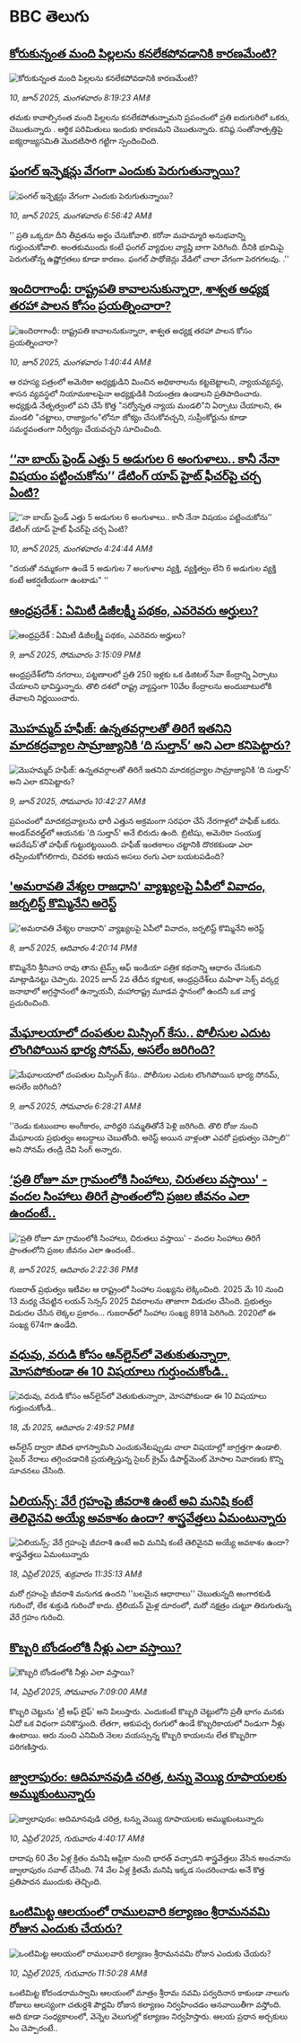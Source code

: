 # BBC తెలుగు## [కోరుకున్నంత మంది పిల్లలను కనలేకపోవడానికి కారణమేంటి? ](https://www.bbc.com/telugu/articles/cp3n0n3pqdvo?at_campaign=githubrss)![కోరుకున్నంత మంది పిల్లలను కనలేకపోవడానికి కారణమేంటి? ](https://ichef.bbci.co.uk/ace/standard/240/cpsprodpb/dee7/live/757c0de0-45ca-11f0-835b-310c7b938e84.jpg)_10, జూన్ 2025, మంగళవారం 8:19:23 AMకి_తమకు కావాల్సినంత మంది  పిల్లలను కనలేకపోతున్నామని ప్రపంచంలో ప్రతి ఐదుగురిలో ఒకరు, చెబుతున్నారు .  ఆర్థిక పరిమితులు ఇందుకు కారణమని చెబుతున్నారు. కనిష్ఠ సంతోనాత్పత్తిపై ఐక్యరాజ్యసమితి మొదటిసారి గట్టిగా స్పందించింది.## [ఫంగల్ ఇన్ఫెక్షన్లు వేగంగా ఎందుకు పెరుగుతున్నాయి? ](https://www.bbc.com/telugu/articles/c8re6grj7jyo?at_campaign=githubrss)![ఫంగల్ ఇన్ఫెక్షన్లు వేగంగా ఎందుకు పెరుగుతున్నాయి? ](https://ichef.bbci.co.uk/ace/standard/240/cpsprodpb/5d48/live/20f76350-45bb-11f0-bace-e1270fc31f5e.jpg)_10, జూన్ 2025, మంగళవారం 6:56:42 AMకి_'' ప్రతి ఒక్కరూ దీని తీవ్రతను అర్థం చేసుకోవాలి. కరోనా మహమ్మారి అనుభవాన్ని గుర్తుంచుకోవాలి. అంతకుముందు కంటే ఫంగల్ వ్యాధుల వ్యాప్తి బాగా పెరిగింది. దీనికి భూమిపై పెరుగుతోన్న ఉష్ణోగ్రతలు కూడా కారణం. ఫంగల్ పాథోజెన్లు వేడిలో చాలా వేగంగా పెరగగలవు. .''## [ఇందిరాగాంధీ: రాష్ట్రపతి కావాలనుకున్నారా, శాశ్వత అధ్యక్ష తరహా పాలన కోసం ప్రయత్నించారా? ](https://www.bbc.com/telugu/articles/cgq35x4l41jo?at_campaign=githubrss)![ఇందిరాగాంధీ: రాష్ట్రపతి కావాలనుకున్నారా, శాశ్వత అధ్యక్ష తరహా పాలన కోసం ప్రయత్నించారా? ](https://ichef.bbci.co.uk/ace/standard/240/cpsprodpb/1bd9/live/db264230-453b-11f0-aaf4-611300251e17.jpg)_10, జూన్ 2025, మంగళవారం 1:40:44 AMకి_ఆ రహస్య పత్రంలో అమెరికా అధ్యక్షుడిని మించిన అధికారాలను కట్టబెట్టాలని, న్యాయవ్యవస్థ, శాసన వ్యవస్థలో నియామకాలపైనా అధ్యక్షుడికి నియంత్రణ ఉండాలని ప్రతిపాదించారు. అధ్యక్షుడి నేతృత్వంలో పని చేసే కొత్త "సర్వోన్నత న్యాయ మండలి"ని ఏర్పాటు చేయాలని, ఈ మండలి "చట్టాలు, రాజ్యాంగం"లోనూ జోక్యం చేసుకోవచ్చని, సుప్రీంకోర్టును కూడా సమర్థవంతంగా నిర్వీర్యం చేయవచ్చని సూచించింది.## [‘‘నా బాయ్ ఫ్రెండ్ ఎత్తు 5 అడుగుల 6 అంగుళాలు.. కానీ నేనా విషయం పట్టించుకోను’’ డేటింగ్ యాప్ హైట్ ఫీచర్‌పై చర్చ ఏంటి? ](https://www.bbc.com/telugu/articles/ce3v4314kgpo?at_campaign=githubrss)![‘‘నా బాయ్ ఫ్రెండ్ ఎత్తు 5 అడుగుల 6 అంగుళాలు.. కానీ నేనా విషయం పట్టించుకోను’’ డేటింగ్ యాప్ హైట్ ఫీచర్‌పై చర్చ ఏంటి? ](https://ichef.bbci.co.uk/ace/standard/240/cpsprodpb/b5aa/live/8e436700-4544-11f0-bace-e1270fc31f5e.jpg)_10, జూన్ 2025, మంగళవారం 4:24:44 AMకి_"దయతో నమ్మకంగా ఉండే 5 అడుగుల 7 అంగుళాల వ్యక్తి, వ్యక్తిత్వం లేని 6 అడుగుల వ్యక్తి కంటే ఆకర్షణీయంగా ఉంటాడు" ‘‘## [ఆంధ్రప్రదేశ్ : ఏమిటీ డిజీలక్ష్మీ పథకం, ఎవరెవరు అర్హులు? ](https://www.bbc.com/telugu/articles/cm269mzr9dpo?at_campaign=githubrss)![ఆంధ్రప్రదేశ్ : ఏమిటీ డిజీలక్ష్మీ పథకం, ఎవరెవరు అర్హులు? ](https://ichef.bbci.co.uk/ace/standard/240/cpsprodpb/389b/live/cdaf7c10-4159-11f0-9fa8-5dd0050201bd.jpg)_9, జూన్ 2025, సోమవారం 3:15:09 PMకి_ఆంధ్రప్రదేశ్‌లోని నగరాలు, పట్టణాలలో   ప్రతి 250 ఇళ్లకు ఒక డిజిటల్‌ సేవా కేంద్రాన్ని ఏర్పాటు చేయాలని భావిస్తున్నారు.  తొలి దశలో  రాష్ట్ర వ్యాప్తంగా 10వేల కేంద్రాలను అందుబాటులోకి తేవాలని నిర్ణయించారు.## [మొహమ్మద్ హఫీజ్‌: ఉన్నతవర్గాలతో తిరిగే ఇతనిని మాదకద్రవ్యాల సామ్రాజ్యానికి ‘ది సుల్తాన్’ అని ఎలా కనిపెట్టారు? ](https://www.bbc.com/telugu/articles/cgj8eezdlzjo?at_campaign=githubrss)![మొహమ్మద్ హఫీజ్‌: ఉన్నతవర్గాలతో తిరిగే ఇతనిని మాదకద్రవ్యాల సామ్రాజ్యానికి ‘ది సుల్తాన్’ అని ఎలా కనిపెట్టారు? ](https://ichef.bbci.co.uk/ace/standard/240/cpsprodpb/8e63/live/dee0d5d0-4512-11f0-835b-310c7b938e84.jpg)_9, జూన్ 2025, సోమవారం 10:42:27 AMకి_ప్రపంచంలో మాదకద్రవ్యాలను భారీ ఎత్తున అక్రమంగా సరఫరా చేసే నేరగాళ్లలో హఫీజ్  ఒకరు. అండర్‌వరల్డ్‌లో ఆయనకు 'ది సుల్తాన్' అనే బిరుదు ఉంది. బ్రిటిషు, అమెరికా సంయుక్త ఆపరేషన్’తో హఫీజ్ గుట్టురట్టయింది. హఫీజ్ ఇంతకాలం చట్టానికి దొరకకుండా ఎలా తప్పించుకోగలిగారు, చివరకు ఆయన అసలు రంగు ఎలా బయటపడింది?## ['అమరావతి వేశ్యల రాజధాని' వ్యాఖ్యలపై ఏపీలో వివాదం, జర్నలిస్ట్  కొమ్మినేని అరెస్ట్ ](https://www.bbc.com/telugu/articles/clynqld13qvo?at_campaign=githubrss)!['అమరావతి వేశ్యల రాజధాని' వ్యాఖ్యలపై ఏపీలో వివాదం, జర్నలిస్ట్  కొమ్మినేని అరెస్ట్ ](https://ichef.bbci.co.uk/ace/standard/240/cpsprodpb/0a94/live/913ad520-4480-11f0-b6e6-4ddb91039da1.jpg)_8, జూన్ 2025, ఆదివారం 4:20:14 PMకి_కొమ్మినేని శ్రీనివాస రావు తాను టైమ్స్ ఆఫ్ ఇండియా పత్రిక కథనాన్ని ఆధారం చేసుకుని మాట్లాడినట్టు చెప్పారు.
2025 జూన్ 2వ తేదీన కర్ణాటక, ఆంధ్రప్రదేశ్‌లు మహిళా సెక్స్ వర్కర్ల జనాభాలో అగ్రస్థానంలో ఉన్నాయనీ, మహారాష్ట్ర మూడవ స్థానంలో ఉందనీ ఒక వార్త ప్రచురించింది.## [మేఘాలయాలో దంపతుల మిస్సింగ్ కేసు.. పోలీసుల ఎదుట లొంగిపోయిన భార్య సోనమ్, అసలేం జరిగింది?](https://www.bbc.com/telugu/articles/c0r1d2dyqdxo?at_campaign=githubrss)![మేఘాలయాలో దంపతుల మిస్సింగ్ కేసు.. పోలీసుల ఎదుట లొంగిపోయిన భార్య సోనమ్, అసలేం జరిగింది?](https://ichef.bbci.co.uk/ace/standard/240/cpsprodpb/c530/live/331da5f0-44f6-11f0-b6e6-4ddb91039da1.jpg)_9, జూన్ 2025, సోమవారం 6:28:21 AMకి_''రెండు కుటుంబాల అంగీకారం, వారిద్దరి సమ్మతితోనే పెళ్లి జరిగింది. తొలి రోజు నుంచి మేఘాలయ ప్రభుత్వం అబద్ధాలు చెబుతోంది. అరెస్ట్ అయిన వాళ్లంతా ఎవరో ప్రభుత్వం చెప్పాలి'' అని సోనమ్ తండ్రి దేవి సింగ్ అన్నారు.## [‘ప్రతి రోజూ మా గ్రామంలోకి సింహాలు, చిరుతలు వస్తాయి' - వందల సింహాలు తిరిగే ప్రాంతంలోని ప్రజల జీవనం ఎలా ఉందంటే..](https://www.bbc.com/telugu/articles/cpvk382kgedo?at_campaign=githubrss)![‘ప్రతి రోజూ మా గ్రామంలోకి సింహాలు, చిరుతలు వస్తాయి' - వందల సింహాలు తిరిగే ప్రాంతంలోని ప్రజల జీవనం ఎలా ఉందంటే..](https://ichef.bbci.co.uk/ace/standard/240/cpsprodpb/f60d/live/057fafa0-4472-11f0-8382-9394b1843555.jpg)_8, జూన్ 2025, ఆదివారం 2:22:36 PMకి_గుజరాత్ ప్రభుత్వం ఇటీవల ఆ రాష్ట్రంలో సింహాల సంఖ్యను లెక్కించింది. 2025 మే 10 నుంచి 13 మధ్య చేపట్టిన లయన్ సెన్సస్ 2025 వివరాలను తాజాగా విడుదల చేసింది. ప్రభుత్వం విడుదల చేసిన లెక్కల ప్రకారం... గుజరాత్‌లో సింహాల  సంఖ్య 891కి పెరిగింది. 2020లో ఈ సంఖ్య 674గా ఉండేది.## [వధువు, వరుడి కోసం ఆన్‌లైన్‌లో వెతుకుతున్నారా, మోసపోకుండా ఈ 10 విషయాలు గుర్తుంచుకోండి..](https://www.bbc.com/telugu/articles/c5yrny82136o?at_campaign=githubrss)![వధువు, వరుడి కోసం ఆన్‌లైన్‌లో వెతుకుతున్నారా, మోసపోకుండా ఈ 10 విషయాలు గుర్తుంచుకోండి..](https://ichef.bbci.co.uk/ace/standard/240/cpsprodpb/74cc/live/3f04f8a0-28fe-11f0-8c66-ebf25fc2cfef.jpg)_18, మే 2025, ఆదివారం 2:49:52 PMకి_ఆన్‌లైన్ ద్వారా జీవిత భాగస్వామిని ఎంచుకునేటప్పుడు చాలా విషయాల్లో జాగ్రత్తగా ఉండాలి. సైబర్ నేరాలు తగ్గించడానికి ప్రయత్నిస్తున్న సైబర్ క్రైమ్ డిపార్ట్‌మెంట్ మోసాల నివారణకు కొన్ని సూచనలు చేసింది.## [ఏలియన్స్: వేరే గ్రహంపై జీవరాశి ఉంటే అవి మనిషి కంటే తెలివైనవి అయ్యే అవకాశం ఉందా? శాస్త్రవేత్తలు ఏమంటున్నారు](https://www.bbc.com/telugu/articles/cn7xelz1r85o?at_campaign=githubrss)![ఏలియన్స్: వేరే గ్రహంపై జీవరాశి ఉంటే అవి మనిషి కంటే తెలివైనవి అయ్యే అవకాశం ఉందా? శాస్త్రవేత్తలు ఏమంటున్నారు](https://ichef.bbci.co.uk/ace/standard/240/cpsprodpb/b07b/live/a29a56f0-1b9b-11f0-a455-cf1d5f751d2f.png)_18, ఏప్రిల్ 2025, శుక్రవారం 11:35:13 AMకి_మరో గ్రహంపై జీవరాశి మనుగడ ఉందని ''బలమైన ఆధారాలు'' చెబుతున్నది అంగారకుడి గురించో, లేక శుక్రుడి గురించో కాదు. ట్రిలియన్ మైళ్ల దూరంలో, మరో నక్షత్రం చుట్టూ తిరుగుతున్న వేరే గ్రహం గురించి.## [కొబ్బరి బోండంలోకి నీళ్లు ఎలా వస్తాయి?](https://www.bbc.com/telugu/articles/czjn4mzxxy8o?at_campaign=githubrss)![కొబ్బరి బోండంలోకి నీళ్లు ఎలా వస్తాయి?](https://ichef.bbci.co.uk/ace/standard/240/cpsprodpb/46c5/live/684a55e0-18fd-11f0-8b11-7756b7b808cc.jpg)_14, ఏప్రిల్ 2025, సోమవారం 7:09:00 AMకి_కొబ్బరి చెట్టును 'ట్రీ ఆఫ్ లైఫ్' అని పిలుస్తారు. ఎందుకంటే కొబ్బరి చెట్టులోని ప్రతీ భాగం మనకు ఏదో ఒక విధంగా పనికొస్తుంది. లేతగా, ఆకుపచ్చ రంగులో ఉండే కొబ్బరికాయలో నిండుగా నీళ్లు ఉంటాయి. ఆరు నుంచి ఎనిమిది నెలల వయస్సున్న కొబ్బరి కాయలను లేత కొబ్బరిగా పరిగణిస్తారు.## [జ్వాలాపురం: ఆదిమానవుడి చరిత్ర, టన్ను వెయ్యి రూపాయలకు అమ్ముకుంటున్నారు ](https://www.bbc.com/telugu/articles/creqqnwdd5qo?at_campaign=githubrss)![జ్వాలాపురం: ఆదిమానవుడి చరిత్ర, టన్ను వెయ్యి రూపాయలకు అమ్ముకుంటున్నారు ](https://ichef.bbci.co.uk/ace/standard/240/cpsprodpb/765e/live/b472e2d0-15b4-11f0-842b-a7355694993d.jpg)_10, ఏప్రిల్ 2025, గురువారం 4:40:17 AMకి_దాదాపు 60 వేల ఏళ్ల క్రితం మనిషి ఆఫ్రికా నుంచి భారత్ వచ్చాడని శాస్త్రవేత్తలు వేసిన అంచనాను జ్వాలాపురం సవాల్ చేసింది. 74 వేల ఏళ్ల క్రితమే మనిషి ఇక్కడ సంచరించాడు అనే కొత్త ప్రతిపాదన ముందుకు తెచ్చింది.## [ఒంటిమిట్ట ఆలయంలో రాములవారి కల్యాణం శ్రీరామనవమి రోజున ఎందుకు చేయరు?](https://www.bbc.com/telugu/articles/ce822j5e465o?at_campaign=githubrss)![ఒంటిమిట్ట ఆలయంలో రాములవారి కల్యాణం శ్రీరామనవమి రోజున ఎందుకు చేయరు?](https://ichef.bbci.co.uk/ace/standard/240/cpsprodpb/fed5/live/25534d40-1601-11f0-b58a-6113af226972.jpg)_10, ఏప్రిల్ 2025, గురువారం 11:50:28 AMకి_ఒంటిమిట్ట కోదండరామస్వామి ఆలయంలో మాత్రం శ్రీరామ నవమి పర్వదినాన కాకుండా నాలుగు రోజులు ఆలస్యంగా చతుర్దశి పౌర్ణమి రోజున కల్యాణం నిర్వహించడం ఆనవాయితీగా వస్తోంది. అది కూడా సంధ్యకాలంలో, వెన్నెల వెలుగుల్లో కల్యాణం నిర్వహిస్తారు. ఆలయ ప్రధాన అర్చకులు ఏం చెప్పారంటే..